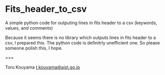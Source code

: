 # Fits_header_to_csv
A simple python code for outputing lines in fits header to a csv (keywords, values, and comments)

Because it seems there is no library which outputs lines in fits header to a csv, I prepared this.
The python code is definitrly unefficient one.
So please someone polish this, I hope.

===

Toru Kouyama 
t.kouyama@aist.go.jp

